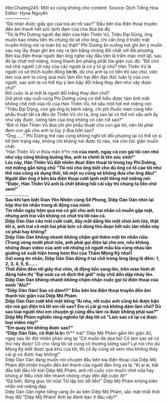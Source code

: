 title:Chương245: Một xu cũng không cho
content:
Source: Dịch Tiếng Hoa<br>Editor: Hyna Nguyễn<br>—————–<br>“Đã nhận được giấy gọi của toà án rồi sao?” Đầu bên kia điện thoại truyền đến âm thanh hết sức lạnh đạm của cha đứa bé đó.<br>“Tôi là Phí Dương người đại diện của Hàn Thiên Vũ, Triệu Đại Dũng, ông muốn bao nhiêu tiền thì chúng tôi sẽ cho ông, chỉ cần ông ở trước mặt truyền thông nói ra toàn bộ sự thật!” Phí Dương ấn xuống nút ghi âm ý muốn sau này lấy đoạn ghi âm này ra làm bằng chứng đối chất với đối phương.<br>Bên kia điện thoại người đàn ông nghe vậy đầu tiên là trầm mặc một lát, sau đó lại chợt mở miệng, trong thanh âm phảng phất lửa giận cực độ: “Đồ chó má nhà ngươi! Lời này của các người là có ý tứ gì chứ? Hàn Thiên Vũ là người có sở thích luyến đồng b**n th**, dù cho anh ta có tiền thì sao chứ, việc làm của anh ta cũng quá mức làm tổn hại đến đạo đức luân lý của con người, sao anh ta có thể tùy ý làm bậy đổi trắng thay đen như vậy được chứ!”<br>Rốt cuộc là ai mới là người đổi trắng thay đen chứ?<br>Giờ phút này cuối cùng Phí Dương cũng có thể hiểu được tâm tình mất khống chế mới vừa rồi của Hàn Thiên Vũ, hít sâu một hơi mở miệng nói: “Triệu Đại Dũng, con gái ông bị bệnh nặng, chi phí thuốc men cùng tiền phẫu thuật tất cả đều do Thiên Vũ chi ra, ông sao lại có thể nói xấu anh ấy như vậy được, lương tâm của ông không có cắn rứt sao?”<br>“Bởi vì Hàn Thiên Vũ đưa chi phí phẫu thuật cho con gái tôi, nên tôi phải đem con gái cho anh ta tùy ý đùa bỡn sao?<br>“Ông……” Phí Dương thế nào cũng không nghĩ tới đối phương lại có thể vô sỉ tới tình trạng này, không chỉ không nói được từ nào, mà còn tức giận muốn chết.<br>“Hàn Thiên Vũ vì thỏa mãn h*m m**n của mình, ngay cả con gái tôi còn nhỏ như vậy cũng không buông tha, anh ta chính là tên súc sinh!”<br>Lúc này, Hàn Thiên Vũ đột nhiên đoạt điện thoại từ trong tay Phí Dương, mở miệng gằn từng chữ “Tôi nói cho ông biết cho dù ông có tố cáo tôi như thế nào cũng vô dụng thôi, tôi một xu cũng sẽ không đưa cho ông đâu!”<br>Người đàn ông ở bên kia điện thoại cười lạnh một tiếng mở miệng nói: “Được, Hàn Thiên Vũ anh là chết không hối cải vậy thì chúng ta liền chờ xem!”<br>…………….<br>Sau khi tạm biệt Gian Yên Nhiên cùng Sở Phong, Diệp Oản Oản nhìn lại hộp thư tin nhắn trong di động của mình.<br>Tin nhắn ngày hôm qua mà cô gửi cho anh trai nhắn cô muốn gặp mặt, nhưng anh trai vẫn không có chút trả lời nào cả.<br>Diệp Oản Oản câu môi cười cười, đáy mắt dâng lên một chút ánh lửa, thật tốt a, anh trai cô một hai phải bức cô dùng thủ đoạn hết sức tàn nhẫn này có phải hay không?<br>Diệp Oản Oản không nhanh không chậm gửi thêm một tin nhắn nữa: (Trong vòng mười phút nữa, anh phải gọi điện lại cho em, nếu không những đoạn video của anh với những cô người mẫu kia cùng nhau lăn giường sẽ xuất hiện trong hòm thư của Thẩm Mộng Kỳ nha!)<br>Gửi xong tin nhắn, Diệp Oản Oản đứng ở tại chỗ trong lòng lặng lẽ đếm: 1, 2, 3, 4, 5, 6……<br>Thời điểm đếm tới giây thứ chín, di động liền vang lên, trên màn hình di động hiển thị “Đại soái ca vô địch thế giới” mấy chữ dồn dập nhảy lên.<br>Diệp Oản Oản không nhanh không chậm nhận cuộc gọi từ điện thoại của mình “Alo?”<br>“Diệp Oản Oản! Sao cô dám!!!” Đầu bên kia điện thoại truyền đến âm thanh tức giận của Diệp Mộ Phàm.<br>Diệp Oản Oản cười khẽ một tiếng “Ai nha, rốt cuộc anh cũng bỏ được bận rộn mà gọi điện trả lời em rồi sao? Em vì cái gì mà không dám làm chứ? Dù sao loại người như em chuyện gì cũng đều làm ra được không phải sao?”<br>Diệp Mộ Phàm nghiến răng nghiến lợi đáp lời cô “Làm sao cô lại có được loại video này!”<br>“Em quay lén không được sao?”<br>“Diệp Oản Oản, cô thật là b**n th** mà!” Diệp Mộ Phàm gầm lên giận dữ, ngay sau đó đột nhiên phản ứng lại “Cô muốn đe dọa tôi! Cô làm sao sẽ có thứ này được! Cô cho rằng tôi sẽ cùng cô thượng lượng sao? Lại nói cho dù Mộng Kỳ biết được quá khứ của tôi, thì cô ấy cũng sẽ xem như không thấy cái gì có được hay không!”<br>Diệp Oản Oản đang muốn nói chuyện đầu bên kia điện thoại của Diệp Mộ Phàm đột nhiên truyền đến âm thanh của người đàn ông xa lạ: “Ai ai ai, bắt đầu bắt đầu rồi kìa! Diệp Mộ Phàm, anh rốt cuộc còn muốn chơi nữa hay không a! Nếu chơi liền nhanh chóng chạy đến đặt cược đi!”<br>“Đã biết, đừng giục tôi nữa! Tôi lập tức tới liền!” Diệp Mộ Phàm không kiên nhẫn mở miệng đáp.<br>Diệp Oản Oản nghe tiếng vang ồn ào bên Diệp Mộ Phàm, sắc mặt nhất thời thay đổi “Diệp Mộ Phàm! Anh lại đánh bạc ở đâu vậy?”